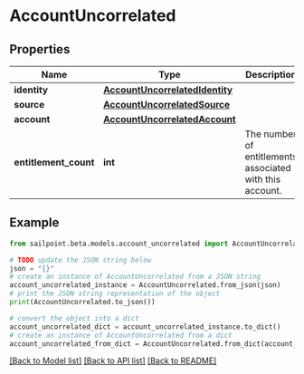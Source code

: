 # AccountUncorrelated


## Properties

Name | Type | Description | Notes
------------ | ------------- | ------------- | -------------
**identity** | [**AccountUncorrelatedIdentity**](AccountUncorrelatedIdentity.md) |  | 
**source** | [**AccountUncorrelatedSource**](AccountUncorrelatedSource.md) |  | 
**account** | [**AccountUncorrelatedAccount**](AccountUncorrelatedAccount.md) |  | 
**entitlement_count** | **int** | The number of entitlements associated with this account. | [optional] 

## Example

```python
from sailpoint.beta.models.account_uncorrelated import AccountUncorrelated

# TODO update the JSON string below
json = "{}"
# create an instance of AccountUncorrelated from a JSON string
account_uncorrelated_instance = AccountUncorrelated.from_json(json)
# print the JSON string representation of the object
print(AccountUncorrelated.to_json())

# convert the object into a dict
account_uncorrelated_dict = account_uncorrelated_instance.to_dict()
# create an instance of AccountUncorrelated from a dict
account_uncorrelated_from_dict = AccountUncorrelated.from_dict(account_uncorrelated_dict)
```
[[Back to Model list]](../README.md#documentation-for-models) [[Back to API list]](../README.md#documentation-for-api-endpoints) [[Back to README]](../README.md)


